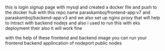 this is login signup page with mysql and created a docker file and push to the docker hub with this repo name paraskamboj/frontend-app:v7 and paraskamboj/backend-app:v3
and we also set up nginx proxy that will help to intract with backend nodejs 
and also i used to run this with eks deployment their also it will work fine 


with the help of these frontend and backend image you can run your frontend backend applincation of nodeport public nodes 
